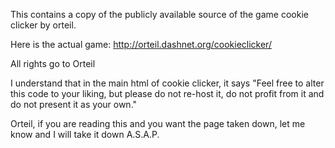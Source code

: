This contains a copy of the publicly available source of the game cookie clicker by orteil.  

Here is the actual game:
http://orteil.dashnet.org/cookieclicker/

All rights go to Orteil

I understand that in the main html of cookie clicker, it says "Feel free to alter this code to your liking, but please do not re-host it, do not profit from it and do not present it as your own." 

Orteil, if you are reading this and you want the page taken down, let me know and I will take it down A.S.A.P.
